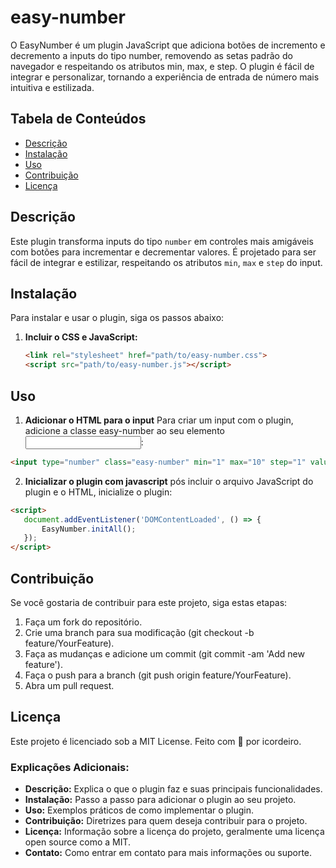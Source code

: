 # easy-number
O EasyNumber é um plugin JavaScript que adiciona botões de incremento e decremento a inputs do tipo number, removendo as setas padrão do navegador e respeitando os atributos min, max, e step. O plugin é fácil de integrar e personalizar, tornando a experiência de entrada de número mais intuitiva e estilizada.

## Tabela de Conteúdos

- [Descrição](#descrição)
- [Instalação](#instalação)
- [Uso](#uso)
- [Contribuição](#contribuição)
- [Licença](#licença)

## Descrição

Este plugin transforma inputs do tipo `number` em controles mais amigáveis com botões para incrementar e decrementar valores. É projetado para ser fácil de integrar e estilizar, respeitando os atributos `min`, `max` e `step` do input.

## Instalação

Para instalar e usar o plugin, siga os passos abaixo:

1. **Incluir o CSS e JavaScript:**

   ```html
   <link rel="stylesheet" href="path/to/easy-number.css">
   <script src="path/to/easy-number.js"></script>
   
## Uso

1. **Adicionar o HTML para o input**
Para criar um input com o plugin, adicione a classe easy-number ao seu elemento <input>:

```html
<input type="number" class="easy-number" min="1" max="10" step="1" value="5">
```
2. **Inicializar o plugin com javascript**
pós incluir o arquivo JavaScript do plugin e o HTML, inicialize o plugin:

```html
<script>
   document.addEventListener('DOMContentLoaded', () => {
       EasyNumber.initAll();
   });
</script>
```

## Contribuição

Se você gostaria de contribuir para este projeto, siga estas etapas:

1. Faça um fork do repositório.
2. Crie uma branch para sua modificação (git checkout -b feature/YourFeature).
3. Faça as mudanças e adicione um commit (git commit -am 'Add new feature').
4. Faça o push para a branch (git push origin feature/YourFeature).
5. Abra um pull request.

## Licença

Este projeto é licenciado sob a MIT License.
Feito com 💙 por icordeiro.

### Explicações Adicionais:

- **Descrição:** Explica o que o plugin faz e suas principais funcionalidades.
- **Instalação:** Passo a passo para adicionar o plugin ao seu projeto.
- **Uso:** Exemplos práticos de como implementar o plugin.
- **Contribuição:** Diretrizes para quem deseja contribuir para o projeto.
- **Licença:** Informação sobre a licença do projeto, geralmente uma licença open source como a MIT.
- **Contato:** Como entrar em contato para mais informações ou suporte.

